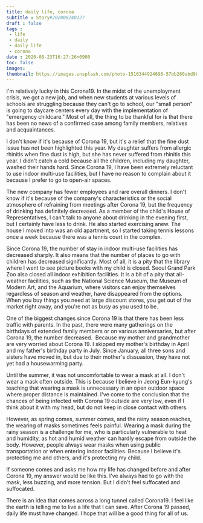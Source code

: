 ```yaml
---
title: daily life, corona
subtitle : Story#202008240127
draft : false
tags :
 - life
 - daily
 - daily life
 - corona
date : 2020-08-23T16:27:26+0900
toc: false
images: 
thumbnail: https://images.unsplash.com/photo-1516344924698-57bb260abd96?ixlib=rb-1.2.1&q=80&fm=jpg&crop=entropy&cs=tinysrgb&w=1080&fit=max&ixid=eyJhcHBfaWQiOjE1NTU0OX0
---
```


I'm relatively lucky in this Corona19. In the midst of the unemployment crisis, we got a new job, and when new students at various levels of schools are struggling because they can't go to school, our "small person" is going to daycare centers every day with the implementation of "emergency childcare." Most of all, the thing to be thankful for is that there has been no news of a confirmed case among family members, relatives and acquaintances.  

I don't know if it's because of Corona 19, but it's a relief that the fine dust issue has not been highlighted this year. My daughter suffers from allergic rhinitis when fine dust is high, but she has never suffered from rhinitis this year. I didn't catch a cold because all the children, including my daughter, washed their hands hard. Since Corona 19, I have been extremely reluctant to use indoor multi-use facilities, but I have no reason to complain about it because I prefer to go to open-air spaces.  

The new company has fewer employees and rare overall dinners. I don't know if it's because of the company's characteristics or the social atmosphere of refraining from meetings after Corona 19, but the frequency of drinking has definitely decreased. As a member of the child's House of Representatives, I can't talk to anyone about drinking in the evening first, but I certainly have less to drink. He also started exercising anew. The house I moved into was an old apartment, so I started taking tennis lessons once a week because there was a tennis court in the complex.  

Since Corona 19, the number of stay in indoor multi-use facilities has decreased sharply. It also means that the number of places to go with children has decreased significantly. Most of all, it is a pity that the library where I went to see picture books with my child is closed. Seoul Grand Park Zoo also closed all indoor exhibition facilities. It is a bit of a pity that all-weather facilities, such as the National Science Museum, the Museum of Modern Art, and the Aquarium, where visitors can enjoy themselves regardless of season and weather, have disappeared from the options. When you buy things you need at large discount stores, you get out of the market right away, and you're not as busy as you used to be.  

One of the biggest changes since Corona 19 is that there has been less traffic with parents. In the past, there were many gatherings on the birthdays of extended family members or on various anniversaries, but after Corona 19, the number decreased.  Because my mother and grandmother are very worried about Corona 19. I skipped my mother's birthday in April and my father's birthday party in July. Since January, all three sons and sisters have moved in, but due to their mother's dissuasion, they have not yet had a housewarming party.  

Until the summer, it was not uncomfortable to wear a mask at all. I don't wear a mask often outside. This is because I believe in Jeong Eun-kyung's teaching that wearing a mask is unnecessary in an open outdoor space where proper distance is maintained. I've come to the conclusion that the chances of being infected with Corona 19 outside are very low, even if I think about it with my head, but do not keep in close contact with others.  

However, as spring comes, summer comes, and the rainy season reaches, the wearing of masks sometimes feels painful. Wearing a mask during the rainy season is a challenge for me, who is particularly vulnerable to heat and humidity, as hot and humid weather can hardly escape from outside the body. However, people always wear masks when using public transportation or when entering indoor facilities. Because I believe it's protecting me and others, and it's protecting my child.  

  

If someone comes and asks me how my life has changed before and after Corona 19, my answer would be like this. I've always had to go with the mask, less buzzing, and more tension. But I didn't feel suffocated and suffocated.  

There is an idea that comes across a long tunnel called Corona19. I feel like the earth is telling me to live a life that I can save. After Corona 19 passed, daily life must have changed. I hope that will be a good thing for all of us.  

